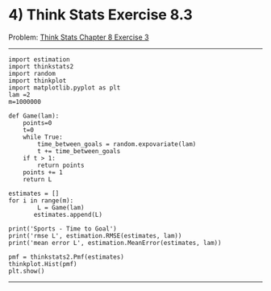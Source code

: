 # 4) Think Stats Exercise 8.3

Problem: [Think Stats Chapter 8 Exercise 3](http://greenteapress.com/thinkstats2/html/thinkstats2009.html#toc77)

---
    import estimation
    import thinkstats2
    import random
    import thinkplot
    import matplotlib.pyplot as plt
    lam =2
    m=1000000

    def Game(lam):
        points=0
        t=0
        while True:
            time_between_goals = random.expovariate(lam)
            t += time_between_goals
        if t > 1:      
            return points
        points += 1
        return L
        
    estimates = []
    for i in range(m):
            L = Game(lam)
           estimates.append(L)

    print('Sports - Time to Goal')
    print('rmse L', estimation.RMSE(estimates, lam))
    print('mean error L', estimation.MeanError(estimates, lam))
        
    pmf = thinkstats2.Pmf(estimates)
    thinkplot.Hist(pmf)
    plt.show()
        
---
